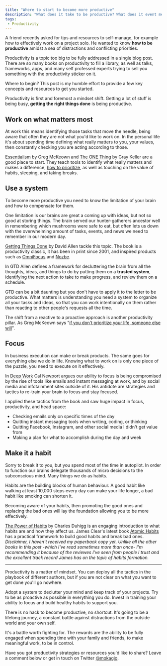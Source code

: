 ```yaml
---
title: "Where to start to become more productive"
description: "What does it take to be productive? What does it event mean? Here's a introduction to the pillars of productivity, with many resources to start from."
tags:
 - Productivity
---
```


A friend recently asked for tips and resources to self-manage, for example how to effectively work on a project solo. He wanted to know **how to be productive** amidst a sea of distractions and conflicting priorities.

Productivity is a topic too big to be fully addressed in a single blog post. There are so many books on productivity to fill a library, as well as talks, frameworks, apps, and many self professed experts trying to sell you something with the productivity sticker on it.

Where to begin? This post is my humble effort to provide a few key concepts and resources to get you started.

Productivity is first and foremost a mindset shift. Getting a lot of stuff is being busy, **getting the right things done** is being productive.

## Work on what matters most

At work this means identifying those tasks that move the needle, being aware that often they are not what you'd like to work on. In the personal life it's about spending time defining what really matters to you, your values, then constantly checking you are acting according to those.

[Essentialism](https://amzn.to/2q28lXg) by Greg McKeown and [The ONE Thing](https://amzn.to/2R5MREp) by Gray Keller are a good place to start. They teach tools to identify what really matters and makes a difference, [how to prioritize](http://www.mokacoding.com/blog/the-focusing-question/), as well as touching on the value of habits, sleeping, and taking breaks.

## Use a system

To become more productive you need to know the limitation of your brain and how to compensate for them.

One limitation is our brains are great a coming up with ideas, but not so good at storing things. The brain served our hunter-gatherers ancestor well in remembering which mushrooms were safe to eat, but often lets us down with the overwhelming amount of tasks, events, and news we need to remember in our modern day.

[Getting Things Done](https://amzn.to/2R463Cq) by David Allen tackle this topic. The book is a productivity classic, it has been in print since 2001, and inspired products such as [OmniFocus](https://www.omnigroup.com/omnifocus/) and [Nozbe](https://nozbe.com).

In GTD Allen defines a framework for decluttering the brain from all the thoughts, ideas, and things to do by putting them on a **trusted system**, identifying the next action to take to make progress, and review them on a schedule.

GTD can be a bit daunting but you don't have to apply it to the letter to be productive. What matters is understanding you need a system to organize all your tasks and ideas, so that you can work intentionally on them rather than reacting to other people's requests all the time.

The shift from a reactive to a proactive approach is another productivity pillar. As Greg McKeown says "[if you don’t prioritize your life, someone else will](https://hbr.org/2012/06/how-to-say-no-to-a-controlling)".

## Focus

In business execution can make or break products. The same goes for everything else we do in life. Knowing what to work on is only one piece of the puzzle, you need to execute on it effectively.

In [Deep Work](https://amzn.to/2EBPc8K) Cal Newport argues our ability to focus is being compromised by the rise of tools like emails and instant messaging at work, and by social media and infotainment sites outside of it. His antidote are strategies and tactics to re-train your brain to focus and stay focused.

I applied these tactics from the book and saw huge impact in focus, productivity, and head space:

- Checking emails only on specific times of the day
- Quitting instant messaging tools when writing, coding, or thinking
- Quitting Facebook, Instagram, and other social media I didn't get value from
- Making a plan for what to accomplish during the day and week

## Make it a habit

Sorry to break it to you, but you spend most of the time in autopilot. In order to function our brains delegate thousands of micro decisions to the subconscious mind. Many things we do as habits.

Habits are the building blocks of human behaviour. A good habit like walking at least 10,000 steps every day can make your life longer, a bad habit like smoking can shorten it.

Becoming aware of your habits, then promoting the good ones and replacing the bad ones will lay the foundation allowing you to be more effectively.

[The Power of Habits](https://amzn.to/2CYh19E) by Charles Duhigg is an engaging introduction to what habits are and how they affect us. James Clear's latest book [Atomic Habits](https://amzn.to/2R8NGfZ) has a practical framework to build good habits and break bad ones. _Disclaimer, I haven't received my paperback copy yet. Unlike all the other books in this post -which I've read sometimes more than once- I'm recommending it because of the reviewes I've seen from people I trust and the excellent track record James has on the topic of habits formation._

---

Productivity is a matter of mindset. You can deploy all the tactics in the playbook of different authors, but if you are not clear on what you want to get done you'll go nowhere.

Adopt a system to declutter your mind and keep track of your projects. Try to be as proactive as possible in everything you do. Invest in training your ability to focus and build healthy habits to support you.

There is no hack to become productive, no shortcut. It's going to be a lifelong journey, a constant battle against distractions from the outside world and your own self.

It's a battle worth fighting for. The rewards are the ability to be fully engaged when spending time with your family and friends, to make meaningful work, to be in control.

Have you got productivity strategies or resources you'd like to share? Leave a comment below or get in touch on Twitter [@mokagio](https://twitter.com/mokagio).
